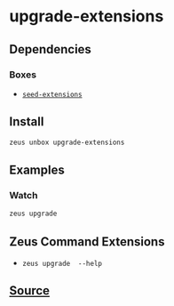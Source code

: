 
upgrade-extensions
====================






## Dependencies
### Boxes
* [`seed-extensions`](seed-extensions.md)




## Install
```bash
zeus unbox upgrade-extensions
```
## Examples
### Watch 
```bash
zeus upgrade
```

## Zeus Command Extensions
* ```zeus upgrade  --help```







## [Source](https://github.com/liquidapps-io/zeus-sdk/tree/master/boxes/groups/core/upgrade-extensions)